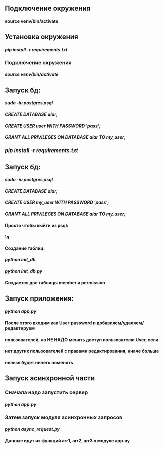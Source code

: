 ## Подключение окружения
#### source venv/bin/activate
## Установка окружения
#### *pip install -r requirements.txt*
### Подключение окружения
#### *source venv/bin/activate*
## Запуск бд:
#### *sudo -iu postgres psql*
#### *CREATE DATABASE alar;*
#### *CREATE USER user WITH PASSWORD 'pass';*
#### *GRANT ALL PRIVILEGES ON DATABASE alar TO my_user;*
### *pip install -r requirements.txt*
## Запуск бд:
#### *sudo -iu postgres psql*
#### *CREATE DATABASE alar;*
#### *CREATE USER my_user WITH PASSWORD 'pass';*
#### *GRANT ALL PRIVILEGES ON DATABASE alar TO my_user;*
#### Просто чтобы выйти из psql: 
#### *\q*
#### Создание таблиц:
#### *python init_db*
#### *python init_db.py*
#### Создается две таблицы member и permission
## Запуск приложения:
#### *python app.py*
#### После этого входим как User:password и добавляем/удаляем/редактируем 
#### пользователей, но  НЕ НАДО менять доступ пользователю User, если
#### нет других пользователей с правами редактирования, иначе больше
#### нельзя будет ничего поменять
## Запуск асинхронной части
### Сначала надо запустить сервер
#### *python app.py*
### Затем запуск модуля асинхронных запросов
#### *python async_request.py* 
#### Данные идут из функций arr1, arr2, arr3 в модуле app.py 